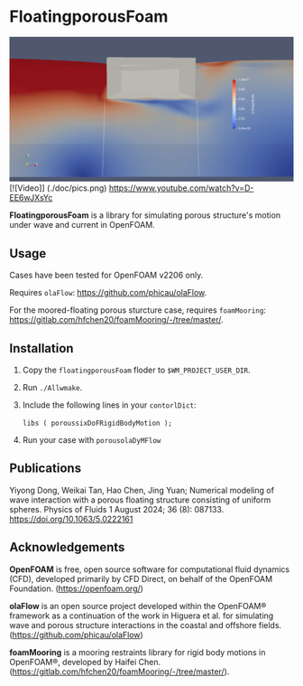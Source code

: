 # FloatingporousFoam
![Image loading](./doc/pics.png)
[![Video]] (./doc/pics.png) https://www.youtube.com/watch?v=D-EE6wJXsYc

**FloatingporousFoam** is a library for simulating porous structure's motion under wave and current in OpenFOAM.

## Usage
Cases have been tested for OpenFOAM v2206 only.

Requires `olaFlow`: https://github.com/phicau/olaFlow.

For the moored-floating porous sturcture case, requires `foamMooring`: https://gitlab.com/hfchen20/foamMooring/-/tree/master/.

## Installation
1. Copy the `floatingporousFoam` floder to `$WM_PROJECT_USER_DIR`.
2. Run `./Allwmake`.
3. Include the following lines in your `contorlDict`:
   
   `libs
      (
        poroussixDoFRigidBodyMotion
      );`

4. Run your case with `porousolaDyMFlow`

## Publications
Yiyong Dong, Weikai Tan, Hao Chen, Jing Yuan; Numerical modeling of wave interaction with a porous floating structure consisting of uniform spheres. Physics of Fluids 1 August 2024; 36 (8): 087133. https://doi.org/10.1063/5.0222161

## Acknowledgements
**OpenFOAM** is free, open source software for computational fluid dynamics (CFD), developed primarily by CFD Direct, on behalf of the OpenFOAM Foundation. (https://openfoam.org/)

**olaFlow** is an open source project developed within the OpenFOAM® framework as a continuation of the work in Higuera et al. for simulating wave and porous structure interactions in the coastal and offshore fields. (https://github.com/phicau/olaFlow)

**foamMooring** is a mooring restraints library for rigid body motions in OpenFOAM®, developed by Haifei Chen. (https://gitlab.com/hfchen20/foamMooring/-/tree/master/).
